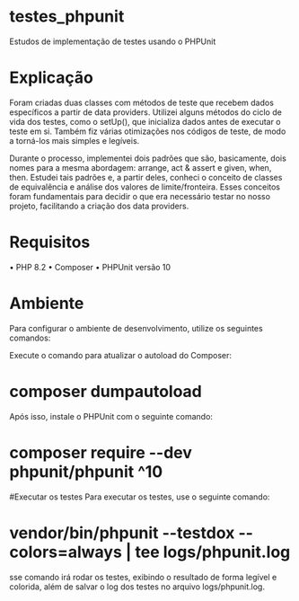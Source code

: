 # testes_phpunit
Estudos de implementação de testes usando o PHPUnit

# Explicação
Foram criadas duas classes com métodos de teste que recebem dados específicos a partir de data providers. Utilizei alguns métodos do ciclo de vida dos testes, como o setUp(), que inicializa dados antes de executar o teste em si. Também fiz várias otimizações nos códigos de teste, de modo a torná-los mais simples e legíveis.

Durante o processo, implementei dois padrões que são, basicamente, dois nomes para a mesma abordagem: arrange, act & assert e given, when, then. Estudei tais padrões e, a partir deles, conheci o conceito de classes de equivalência e análise dos valores de limite/fronteira. Esses conceitos foram fundamentais para decidir o que era necessário testar no nosso projeto, facilitando a criação dos data providers.

# Requisitos
• PHP 8.2
• Composer
• PHPUnit versão 10

# Ambiente
Para configurar o ambiente de desenvolvimento, utilize os seguintes comandos:

Execute o comando para atualizar o autoload do Composer: 
# composer dumpautoload

Após isso, instale o PHPUnit com o seguinte comando:
# composer require --dev phpunit/phpunit ^10

#Executar os testes
Para executar os testes, use o seguinte comando:
# vendor/bin/phpunit --testdox --colors=always | tee logs/phpunit.log
sse comando irá rodar os testes, exibindo o resultado de forma legível e colorida, além de salvar o log dos testes no arquivo logs/phpunit.log.
